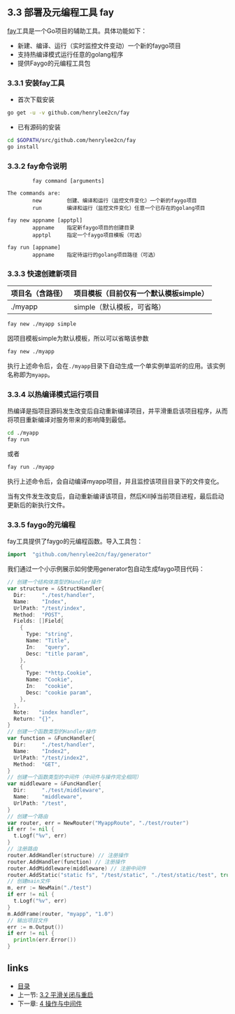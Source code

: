 
## 3.3 部署及元编程工具 fay

[fay](https://github.com/henrylee2cn/fay)工具是一个Go项目的辅助工具。具体功能如下：

- 新建、编译、运行（实时监控文件变动）一个新的faygo项目
- 支持热编译模式运行任意的golang程序
- 提供Faygo的元编程工具包

### 3.3.1 安装fay工具

- 首次下载安装

```sh
go get -u -v github.com/henrylee2cn/fay
```

- 已有源码的安装

```sh
cd $GOPATH/src/github.com/henrylee2cn/fay
go install
```

### 3.3.2 fay命令说明

```
        fay command [arguments]

The commands are:
        new        创建、编译和运行（监控文件变化）一个新的faygo项目
        run        编译和运行（监控文件变化）任意一个已存在的golang项目

fay new appname [apptpl]
        appname    指定新faygo项目的创建目录
        apptpl     指定一个faygo项目模板（可选）

fay run [appname]
        appname    指定待运行的golang项目路径（可选）
```

### 3.3.3 快速创建新项目

项目名（含路径） | 项目模板（目前仅有一个默认模板simple）
----------------|-------------------------------
./myapp         | simple（默认模板，可省略）

```sh
fay new ./myapp simple
```

因项目模板simple为默认模板，所以可以省略该参数

```sh
fay new ./myapp
```

执行上述命令后，会在`./myapp`目录下自动生成一个单实例单监听的应用。该实例名称即为`myapp`。

### 3.3.4 以热编译模式运行项目

热编译是指项目源码发生改变后自动重新编译项目，并平滑重启该项目程序，从而将项目重新编译对服务带来的影响降到最低。

```sh
cd ./myapp
fay run
```

或者

```sh
fay run ./myapp
```

执行上述命令后，会自动编译myapp项目，并且监控该项目目录下的文件变化。

当有文件发生改变后，自动重新编译该项目，然后Kill掉当前项目进程，最后启动更新后的新执行文件。

### 3.3.5 faygo的元编程

fay工具提供了faygo的元编程函数。导入工具包：

```go
import	"github.com/henrylee2cn/fay/generator"
```

我们通过一个小示例展示如何使用generator包自动生成faygo项目代码：

```go
// 创建一个结构体类型的Handler操作
var structure = &StructHandler{
  Dir:     "./test/handler",
  Name:    "Index",
  UrlPath: "/test/index",
  Method:  "POST",
  Fields: []Field{
    {
      Type: "string",
      Name: "Title",
      In:   "query",
      Desc: "title param",
    },
    {
      Type: "*http.Cookie",
      Name: "Cookie",
      In:   "cookie",
      Desc: "cookie param",
    },
  },
  Note:   "index handler",
  Return: "{}",
}
// 创建一个函数类型的Handler操作
var function = &FuncHandler{
  Dir:     "./test/handler",
  Name:    "Index2",
  UrlPath: "/test/index2",
  Method:  "GET",
}
// 创建一个函数类型的中间件（中间件与操作完全相同）
var middleware = &FuncHandler{
  Dir:     "./test/middleware",
  Name:    "middleware",
  UrlPath: "/test",
}
// 创建一个路由
var router, err = NewRouter("MyappRoute", "./test/router")
if err != nil {
  t.Logf("%v", err)
}
// 注册路由
router.AddHandler(structure) // 注册操作
router.AddHandler(function) // 注册操作
router.AddMiddleware(middleware) // 注册中间件
router.AddStatic("static fs", "/test/static", "./test/static/test", true, false) // 注册静态路由
// 创建main文件
m, err := NewMain("./test")
if err != nil {
  t.Logf("%v", err)
}
m.AddFrame(router, "myapp", "1.0")
// 输出项目文件
err := m.Output())
if err != nil {
  println(err.Error())
}
```


## links

* [目录](<../README_ZH.md>)
* 上一节: [3.2 平滑关闭与重启](<03.02.md>)
* 下一章: [4 操作与中间件](<04.00.md>)

